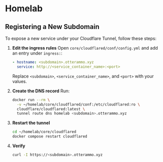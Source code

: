 # Homelab

## Registering a New Subdomain

To expose a new service under your Cloudflare Tunnel, follow these steps:

1. **Edit the ingress rules**
   Open `core/cloudflared/conf/config.yml` and add an entry under `ingress:`:
   ```yaml
   - hostname: <subdomain>.otterammo.xyz
     service: http://<service_container_name>:<port>
   ```
   Replace `<subdomain>`, `<service_container_name>`, and `<port>` with your values.

2. **Create the DNS record**
   Run:
   ```bash
   docker run --rm \
     -v ~/homelab/core/cloudflared/conf:/etc/cloudflared:ro \
     cloudflare/cloudflared:latest \
     tunnel route dns homelab <subdomain>.otterammo.xyz
   ```

3. **Restart the tunnel**
   ```bash
   cd ~/homelab/core/cloudflared
   docker compose restart cloudflared
   ```

4. **Verify**
   ```bash
   curl -I https://<subdomain>.otterammo.xyz
   ```
